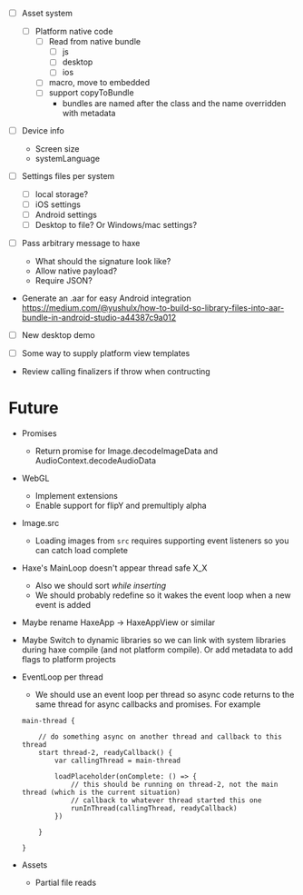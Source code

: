 - [ ] Asset system
    - [ ] Platform native code
        - [ ] Read from native bundle
            - [ ] js
            - [ ] desktop
            - [ ] ios
        - [ ] macro, move to embedded
        - [ ] support copyToBundle
            - bundles are named after the class and the name overridden with metadata

- [ ] Device info
    - Screen size
    - systemLanguage

- [ ] Settings files per system
    - [ ] local storage?
    - [ ] iOS settings
    - [ ] Android settings
    - [ ] Desktop to file? Or Windows/mac settings?

- [ ] Pass arbitrary message to haxe
    - What should the signature look like?
    - Allow native payload?
    - Require JSON?

- Generate an .aar for easy Android integration
    https://medium.com/@yushulx/how-to-build-so-library-files-into-aar-bundle-in-android-studio-a44387c9a012

- [ ] New desktop demo

- [ ] Some way to supply platform view templates

- Review calling finalizers if throw when contructing

# Future

- Promises
    - Return promise for Image.decodeImageData and AudioContext.decodeAudioData

- WebGL
    - Implement extensions
    - Enable support for flipY and premultiply alpha

- Image.src
    - Loading images from `src` requires supporting event listeners so you can catch load complete

- Haxe's MainLoop doesn't appear thread safe X_X
    - Also we should sort _while inserting_
    - We should probably redefine so it wakes the event loop when a new event is added

- Maybe rename HaxeApp -> HaxeAppView or similar

- Maybe Switch to dynamic libraries so we can link with system libraries during haxe compile (and not platform compile). Or add metadata to add flags to platform projects

- EventLoop per thread
    - We should use an event loop per thread so async code returns to the same thread for async callbacks and promises. For example
    ```
    main-thread {
        
        // do something async on another thread and callback to this thread
        start thread-2, readyCallback() {
            var callingThread = main-thread

            loadPlaceholder(onComplete: () => {
                // this should be running on thread-2, not the main thread (which is the current situation)
                // callback to whatever thread started this one
                runInThread(callingThread, readyCallback)
            })

        }

    }
    ```

- Assets
    - Partial file reads